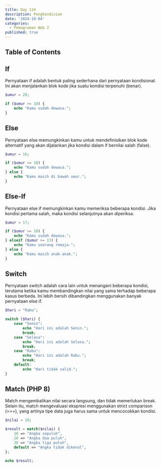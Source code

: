 ```yaml
---
title: Day 114
description: Pengkondisian
date: '2024-10-04'
categories:
  - Pemograman Web 2
published: true
---
```


## Table of Contents

## If

Pernyataan if adalah bentuk paling sederhana dari pernyataan kondisional. Ini akan menjalankan blok kode jika suatu kondisi terpenuhi (benar).

```php
$umur = 20;

if ($umur >= 18) {
    echo "Kamu sudah dewasa.";
}
```

## Else

Pernyataan else memungkinkan kamu untuk mendefinisikan blok kode alternatif yang akan dijalankan jika kondisi dalam if bernilai salah (false).

```php
$umur = 16;

if ($umur >= 18) {
    echo "Kamu sudah dewasa.";
} else {
    echo "Kamu masih di bawah umur.";
}
```

## Else-If

Pernyataan else if memungkinkan kamu memeriksa beberapa kondisi. Jika kondisi pertama salah, maka kondisi selanjutnya akan diperiksa.

```php
$umur = 17;

if ($umur >= 18) {
    echo "Kamu sudah dewasa.";
} elseif ($umur >= 13) {
    echo "Kamu seorang remaja.";
} else {
    echo "Kamu masih anak-anak.";
}
```

## Switch

Pernyataan switch adalah cara lain untuk menangani beberapa kondisi, terutama ketika kamu membandingkan nilai yang sama terhadap beberapa kasus berbeda. Ini lebih bersih dibandingkan menggunakan banyak pernyataan else if.

```php
$hari = "Rabu";

switch ($hari) {
    case "Senin":
        echo "Hari ini adalah Senin.";
        break;
    case "Selasa":
        echo "Hari ini adalah Selasa.";
        break;
    case "Rabu":
        echo "Hari ini adalah Rabu.";
        break;
    default:
        echo "Hari tidak valid.";
}
```

## Match (PHP 8)

Match mengembalikan nilai secara langsung, dan tidak memerlukan break. Selain itu, match mengevaluasi ekspresi menggunakan strict comparison (===), yang artinya tipe data juga harus sama untuk mencocokkan kondisi.

```php
$nilai = 10;

$result = match($nilai) {
    10 => "Angka sepuluh",
    20 => "Angka dua puluh",
    30 => "Angka tiga puluh",
    default => "Angka tidak dikenal",
};

echo $result;
```
